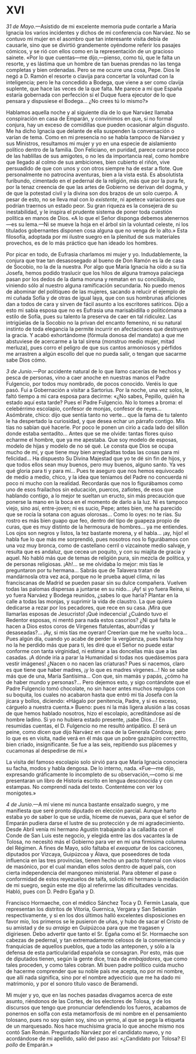 # XVI

*31 de Mayo*.—Asistido de mi excelente memoria pude contarle a María Ignacia
los varios incidentes y dichos de mi conferencia con Narváez. No se contuvo mi
mujer en el asombro que tan interesante visita debía de causarle, sino que se
divirtió grandemente oyéndome referir los pasajes cómicos, y se rió con ellos
como en la representación de un gracioso sainete. «Por lo que cuentas—me
dijo,—pienso, como tú, que le falta un resorte, y es lástima que un hombre de
tan buenas prendas no las tenga completas y bien ordenadas. Pero se me ocurre
una cosa, Pepe. Dios le negó a D. Ramón el resorte o clavija para concertar la
voluntad con la inteligencia; pero le ha concedido a Bodega, que viene a ser
como clavija suplente, que hace las veces de la que falta. Me parece a mí que
España estaría gobernada con perfección si el Duque fuera ejecutor de lo que
pensara y dispusiese el Bodega… ¿No crees tú lo mismo?»


Hablamos aquella noche y al siguiente día de lo que Narváez llamaba
conspiración en casa de Emparán, y convinimos en que, si no formal conjura, hay
un exceso de comidillas que pueden ocasionar algún disgusto. Me ha dicho
Ignacia que delante de ella suspenden la conversación o varían de tema. Como en
mi presencia no se habla tampoco de Narváez y sus Ministros, resultamos mi
mujer y yo en una especie de aislamiento político dentro de la familia. Don
Feliciano, en puridad, parece curarse poco de las hablillas de sus amigotes,
o no les da importancia real, como hombre que llegado al colmo de sus
ambiciones, bien cubierto el riñón, vive persuadido de que con unos y con otros
siempre ha de estar a flote. Que personalmente no patrocina aventuras, bien
a la vista está. Es absolutista furibundo, cimentado en el pedernal de la
religión, más que por la pura fe, por la tenaz creencia de que las artes de
Gobierno se derivan del dogma, y de que la potestad civil y la divina son dos
brazos de un solo cuerpo. A pesar de esto, no se lleva mal con *lo existente*,
ni apetece variaciones que podrían traernos un estado peor. Su gran riqueza es
la consejera de su inestabilidad, y le inspira el prudente sistema de poner
toda cuestión política en manos de Dios. «A lo que el Señor disponga debemos
atenernos—es su lema.—Ni se mueve la hoja en el árbol sin la voluntad celeste,
ni los titulados gobernantes disponen cosa alguna que no venga de lo alto.»
Esta filosofía, adoptada por mi ilustre suegro en la plenitud de sus materiales
provechos, es de lo más práctico que han ideado los hombres.

Por picar en todo, de Eufrasia charlamos mi mujer y yo. Indudablemente, la
conjura que trae tan desasosegado al bueno de Don Ramón es la de casa de
Socobio, no la de la nuestra. Por algo que María Ignacia ha oído a su tía
Josefa, hemos podido traslucir que los hilos de alguna tramoya palaciega pasan
por los dedos de la dama moruna y rematan en su conciliábulo, viniendo sólo al
nuestro alguna ramificación secundaria. No puedo menos de abominar del
politiqueo de las mujeres, sacando a relucir el ejemplo de mi cuñada Sofía y de
otras de igual laya, que con sus hombrunas aficiones dan a todos de cara
y sirven de fácil asunto a los escritores satíricos. Dijo a esto mi sabia
esposa que no es Eufrasia una marisabidilla o politicómana a estilo de Sofía,
pues su talento la preserva de caer en tal ridiculez. Las intrigüelas de la
Socobio no la privan del encanto femenino, ni su natural instinto de toda
elegancia la permite incurrir en afectaciones que destruyen la gracia. Y acabó
exhortándome (fórmula donosa del mandato) a que me abstuviese de acercarme a la
tal sirena (monstruo medio mujer, mitad merluza), pues corro el peligro de que
sus cantos armoniosos y pérfidos me arrastren a algún escollo del que no pueda
salir, o tengan que sacarme sabe Dios cómo.

*3 de Junio*.—Por accidente natural de lo que llamo cacerías de hechos y pesca
de personas, vino a caer anoche en nuestras manos el Padre Fulgencio, por todos
muy nombrado, de pocos conocido. Veréis lo que pasó. Fui a Gobernación
a visitar a Sartorius. Por la noche, una vez solos, le faltó tiempo a mi cara
esposa para decirme: «¿No sabes, Pepillo, quién ha estado aquí esta tarde? Pues
el Padre Fulgencio. No lo tomes a broma: el celebérrimo escolapio, confesor de
monjas, confesor de reyes… Asómbrate, chico: dijo que sentía tanto no
verte… que la fama de tu talento le ha despertado la curiosidad, y que desea
echar un párrafo contigo. Mis tías no sabían qué hacerle. Por poco le ponen un
cirio a cada lado del sillón donde estaba sentadito… Antes que se me olvide:
tantas flores quiso echarme el hombre, que ya me apestaba. Que soy modelo de
esposas, modelo de hijas y modelo de no sé qué. Le consta que Dios se ocupa
mucho de mí, y que tiene muy bien arregladitas todas las cosas para mi
felicidad… Ha dispuesto Su Divina Majestad que yo te dé sin fin de hijos,
y que todos ellos sean muy buenos, pero muy buenos, alguno santo. Ya ves qué
gloria para ti y para mí… Pues te aseguro que nos hemos equivocado de medio
a medio, chico, y la idea que teníamos del Padre no concuerda ni poco ni mucho
con la realidad. Recordarás que nos lo figurábamos como uno de esos frailachos
sin educación, puercos, zafiotes, de esos que hablando contigo, a lo mejor te
sueltan un eructo, sin más precaución que ponerse la mano en la boca en el
momento de darlo a la luz. Ni es tampoco viejo, sino así, entre-joven; ni es
sucio, Pepe; antes bien, me ha parecido que se rocía la sotana con aguas
olorosas… Como lo oyes: no te rías. Su rostro es más bien guapo que feo,
dentro del tipo de guapeza propio de curas, que es muy distinto de la hermosura
de hombres… ya me entiendes. Los ojos son negros y listos, la tez bastante
morena, y el habla… ¡ay, hijo! el habla fue lo que más me sorprendió, pues
nosotros nos lo figurábamos con una voz muy bronca, como de castellano cerril
o vizcainote medio salvaje, y resulta que es andaluz, que cecea un poquito,
y con su miajita de gracia y aquel. No habló más que de temas de religión pura,
sin mezcla de política, y de personas religiosas. ¡Ah!… se me olvidaba lo
mejor: mis tías le preguntaron por tu hermana… Sabrás que de Talavera tratan
de mandárnosla otra vez acá, porque no le prueba aquel clima, ni las
franciscanas de Madrid se pueden pasar sin su dulce compañera. Vuelven todas
las palomas dispersas a juntarse en su nido… ¡Ay! si yo fuera Reina, si yo
fuera Narváez y Bodega reunidos, ¿sabes lo que haría? Plantar en la calle
a todas las monjas, y suprimir la vida de claustro. La que quiera dedicarse
a rezar por los pecadores, que rece en su casa. ¡Mira que llamarlas esposas de
Jesucristo! ¡Qué indecencia! ¿Cuándo tuvo el Redentor esposas, ni mentó para
nada estos casorios? ¿Ni qué falta le hacen a Dios estos coros de Vírgenes
flatulentas, aburridas y desaseadas?… ¡Ay, si mis tías me oyeran! Creerían
que me he vuelto loca… Pues algún día, cuando yo acabe de perder la
vergüenza, pues hasta hoy no la he perdido más que para ti, les diré que el
Señor no puede estar conforme con tanta virginidad, ni estimar a las doncellas
más que a las casadas. ¡A dónde iría a parar la Humanidad si todas nos
quedásemos para vestir imágenes! ¿Nacen o no nacen las criaturas? Pues si
nacemos, claro es que tiene que haber madres, ¡y lo que es madres vírgenes…!
No se sabe más que de una, María Santísima… Con que, sin mamás y papás, ¿cómo
ha de haber mundo y personas?… Pero dejemos esto, y sigo contándote que el
Padre Fulgencio tomó chocolate, no sin hacer antes muchos repulgos con su
boquita, los cuales no acabaron hasta que entró mi tía Josefa con la jícara
y bollos, diciendo: «Hágalo por penitencia, Padre, y si es exceso, cárguelo
a nuestra cuenta.» Bueno: pues ni la más ligera alusión a las cosas de que
hemos hablado nosotros, hizo el escolapio, acreditándose así de hombre ladino.
Si yo no hubiera estado presente, ¡sabe Dios…! En resumidas cuentas, el D.
Fulgencio no me resultó antipático. El será un peine, como dicen que dijo
Narváez en casa de la Generala Córdova; pero lo que es en visita, nadie verá en
él más que un pobre gaznápiro correctito, bien criado, insignificante. Se fue
a las seis, repitiendo sus plácemes y cucamonas al despedirse de mí.»  

La visita del famoso escolapio solo sirvió para que María Ignacia conociera su
facha, modos y habla dengosa. De lo interno, nada. «Fue—me dijo, expresando
gráficamente lo incompleto de su observación,—como si me presentaran un libro
de Historia escrito en lengua desconocida y con estampas. No comprendí nada del
texto. Contentéme con ver los monigotes.»

*4 de Junio*.—A mí viene mi nunca bastante ensalzado suegro, y me
manifiesta que seré pronto diputado en elección parcial. Aunque harto estaba
yo de saber lo que se urdía, híceme de nuevas, para que el señor de Emparán
pudiera darse el lustre de su protección y de mi agradecimiento. Desde Abril
venía mi hermano Agustín trabajando a la calladita con el Conde de San Luis
este negocio, y elegida entre las dos vacantes la de Tolosa, no necesitó más el
Gobierno para ver en mí una firmísima columna del Régimen. A fines de
Mayo, sólo faltaba el *exequatur* de los cacicones, diputados por Vizcaya,
Guipúzcoa y Álava, que poseedores de toda influencia en las tres provincias,
tienen hecho un pacto fraternal con visos de masónico, por el cual mandan
ellos solos dentro de aquel país, con cierta independencia del mangoneo
ministerial. Para obtener el pase o conformidad de estos reyezuelos de taifa,
solicitó mi hermano la mediación de mi suegro, según este me dijo al
referirme las dificultades vencidas. Habló, pues con D. Pedro Egaña y D.

Francisco Hormaeche, con el médico Sánchez Toca y D. Fermín Lasala, que
representan los distritos de Vitoria, Guernica, Vergara y San Sebastián
respectivamente, y si en los dos últimos halló excelentes disposiciones en
favor mío, los primeros se le pusieron de uñas, y hubo de sacar el Cristo de su
amistad y de su *arraigo* en Guipúzcoa para que me tragasen y digiriesen. Debo
advertir que tanto el Sr. Egaña como el Sr. Hormaeche son cabezas de pedernal,
y tan extremadamente celosos de la conveniencia y franquicias de aquellos
pueblos, que a todo las anteponen, y sólo a la defensa de esta particularidad
española se consagran. Por esto, más que de diputados tienen, según la gente
dice, traza de *embajadores*, que como tales proceden, y como tales cobran. Mi
buen padre político cuida mucho de hacerme comprender que su noble país me
acepta, no por mi nombre, que allí nada significa, sino por el nombre
adyecticio que me ha dado mi matrimonio, y por el sonoro título vasco de
Beramendi.

Mi mujer y yo, que en las noches pasadas divagamos acerca de este asunto,
riéndonos de las Cortes, de los electores de Tolosa, y de los discursos que
tengo que pronunciar defendiendo los fueros, acabamos de ponernos en solfa con
esta metamorfosis de mi nombre en el pensamiento tolosano, pues no soy quien
soy, sino un yerno, al que se pega la etiqueta de un marquesado. Nos hace
muchísima gracia lo que anoche mismo nos contó San Román. Preguntado Narváez
por el candidato nuevo, y no acordándose de mi apellido, salió del paso así:
«¿Candidato por Tolosa? El *pollo* de Emparán.»

